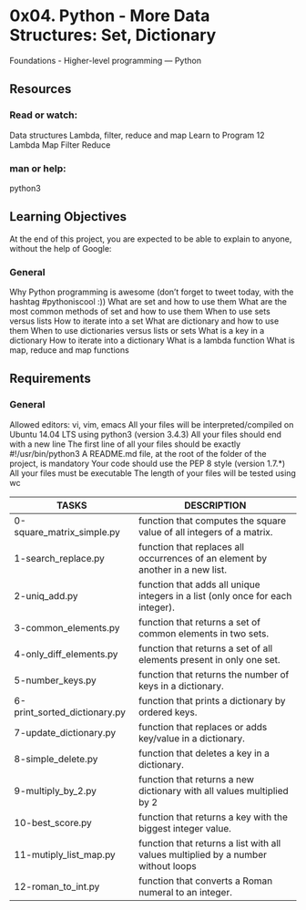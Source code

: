 # 0x04. Python - More Data Structures: Set, Dictionary
 Foundations - Higher-level programming ― Python

 ## Resources

 ### Read or watch:
 Data structures
 Lambda, filter, reduce and map
 Learn to Program 12 Lambda Map Filter Reduce

 ### man or help:
 python3

 ## Learning Objectives

 At the end of this project, you are expected to be able to explain to anyone, without the help of Google:

 ### General

 Why Python programming is awesome (don’t forget to tweet today, with the hashtag #pythoniscool :))
What are set and how to use them
What are the most common methods of set and how to use them
When to use sets versus lists
How to iterate into a set
What are dictionary and how to use them
When to use dictionaries versus lists or sets
What is a key in a dictionary
How to iterate into a dictionary
What is a lambda function
What is map, reduce and map functions

## Requirements

### General

Allowed editors: vi, vim, emacs
All your files will be interpreted/compiled on Ubuntu 14.04 LTS using python3 (version 3.4.3)
All your files should end with a new line
The first line of all your files should be exactly #!/usr/bin/python3
A README.md file, at the root of the folder of the project, is mandatory
Your code should use the PEP 8 style (version 1.7.*)
All your files must be executable
The length of your files will be tested using wc

| TASKS | DESCRIPTION |
|----------------- | -----------------------|
|0-square_matrix_simple.py   | function that computes the square value of all integers of a matrix.|
|1-search_replace.py         | function that replaces all occurrences of an element by another in a new list.|
|2-uniq_add.py               | function that adds all unique integers in a list (only once for each integer).|
|3-common_elements.py        | function that returns a set of common elements in two sets.|
|4-only_diff_elements.py     | function that returns a set of all elements present in only one set.|
|5-number_keys.py            | function that returns the number of keys in a dictionary.|
|6-print_sorted_dictionary.py| function that prints a dictionary by ordered keys. |
|7-update_dictionary.py      | function that replaces or adds key/value in a dictionary.|
|8-simple_delete.py          | function that deletes a key in a dictionary.|
|9-multiply_by_2.py          | function that returns a new dictionary with all values multiplied by 2 |
|10-best_score.py            | function that returns a key with the biggest integer value.|
|11-mutiply_list_map.py      | function that returns a list with all values multiplied by a number without loops|
|12-roman_to_int.py          | function that converts a Roman numeral to an integer.|   

